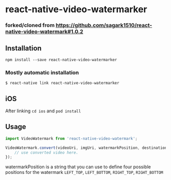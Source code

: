 # react-native-video-watermarker

### forked/cloned from https://github.com/sagark1510/react-native-video-watermark#1.0.2

## Installation
`npm install --save react-native-video-watermarker`

### Mostly automatic installation

`$ react-native link react-native-video-watermarker`

## iOS
After linking `cd ios` and `pod install`

## Usage

```javascript
import VideoWatermark from 'react-native-video-watermark';

VideoWatermark.convert(videoUri, imgUri, watermarkPosition, destinationUri => {
    // use converted video here.
});
```
watermarkPosition is a string that you can use to define four possible positions for the watermark
`LEFT_TOP`, `LEFT_BOTTOM`, `RIGHT_TOP`, `RIGHT_BOTTOM` 
